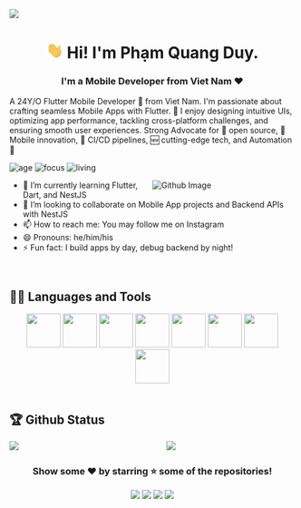 ![](https://raw.githubusercontent.com/halfrost/halfrost/master/icons/header_.png)

<h1 align="center"><img src="https://raw.githubusercontent.com/ABSphreak/ABSphreak/master/gifs/Hi.gif" width="30px"> Hi!  I'm Phạm Quang Duy. </h1>

<h3 align="center">I'm a Mobile Developer from Viet Nam ❤</h3>
  
A 24Y/O Flutter Mobile Developer 🎯 from Viet Nam. I'm passionate about crafting seamless Mobile Apps with Flutter. 📱 I enjoy designing intuitive UIs, optimizing app performance, tackling cross-platform challenges, and ensuring smooth user experiences. Strong Advocate for 📜 open source, :iphone: Mobile innovation, 🚀 CI/CD pipelines, :new: cutting-edge tech, and Automation :robot:


![age](https://img.shields.io/badge/age-21-blue)
![focus](https://img.shields.io/badge/focus-FullStack-brightgreen)
![living](https://img.shields.io/badge/living-HoChiMinhCity-3c9)

<img width="50%" align="right" alt="Github Image" src="https://raw.githubusercontent.com/onimur/.github/master/.resources/git-header.svg" />

- 🌱 I’m currently learning Flutter, Dart, and NestJS
- 👯 I’m looking to collaborate on Mobile App projects and Backend APIs with NestJS
- 📫 How to reach me: You may follow me on Instagram
- 😄 Pronouns: he/him/his
- ⚡ Fun fact: I build apps by day, debug backend by night!
<br />


## 👨‍💻 Languages and Tools

<div align="center">
  
<img src="https://cdn.jsdelivr.net/gh/devicons/devicon/icons/flutter/flutter-original.svg" height="60" width="60"> 
<img src="https://cdn.jsdelivr.net/gh/devicons/devicon/icons/dart/dart-original.svg" height="60" width="60"> 
<img src="https://cdn.jsdelivr.net/gh/devicons/devicon/icons/javascript/javascript-original.svg" height="60" width="60"> 
<img src="https://cdn.jsdelivr.net/gh/devicons/devicon/icons/typescript/typescript-original.svg" height="60" width="60"> 
<img src="https://cdn.jsdelivr.net/gh/devicons/devicon/icons/firebase/firebase-plain.svg" height="60" width="60"> 
<img src="https://cdn.jsdelivr.net/gh/devicons/devicon/icons/mongodb/mongodb-original.svg" height="60" width="60"> 
<img src="https://cdn.jsdelivr.net/gh/devicons/devicon/icons/docker/docker-original.svg" height="60" width="60"> 
<img src="https://cdn.jsdelivr.net/gh/devicons/devicon/icons/git/git-original.svg" height="60" width="60">

</div>

<br >

## 🏆 Github Status

<img  src="https://github-readme-stats.vercel.app/api?username=Duy8801&show_icons=true&hide_border=true&theme=dark" width="45%" align="right" >

<img  src="https://github-readme-streak-stats.herokuapp.com/?user=Duy8801&theme=dark" width="45%" >

<br>

<div align="center">


### Show some ❤️ by starring ⭐ some of the repositories!


[<img src="https://img.shields.io/badge/linktree-%230077B5.svg?&style=for-the-badge&logo=linktree&logoColor=white">](https://linktr.ee/Dev.Duy)
[<img src="https://img.shields.io/badge/instagram-%23E4405F.svg?&style=for-the-badge&logo=instagram&logoColor=white">](https://www.instagram.com/duypham346/)
[<img src="https://img.shields.io/badge/facebook-%231877F2.svg?&style=for-the-badge&logo=facebook&logoColor=white">](https://www.facebook.com/yud2konne)
<img src="https://img.shields.io/badge/Phone Number: 0398263093-%23E4405F.svg?&style=for-the-badge">




</div>





